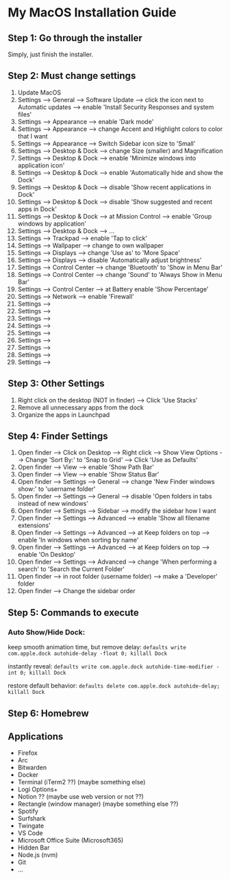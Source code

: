 # My MacOS Installation Guide

## Step 1: Go through the installer

Simply, just finish the installer.

## Step 2: Must change settings

1) Update MacOS
2) Settings --> General --> Software Update --> click the icon next to Automatic updates --> enable 'Install Security Responses and system files'
3) Settings --> Appearance --> enable 'Dark mode'
4) Settings --> Appearance --> change Accent and Highlight colors to color that I want
5) Settings --> Appearance --> Switch Sidebar icon size to 'Small'
6) Settings --> Desktop & Dock --> change Size (smaller) and Magnification 
7) Settings --> Desktop & Dock --> enable 'Minimize windows into application icon'
8) Settings --> Desktop & Dock --> enable 'Automatically hide and show the Dock'
9) Settings --> Desktop & Dock --> disable 'Show recent applications in Dock'
10) Settings --> Desktop & Dock --> disable 'Show suggested and recent apps in Dock'
11) Settings --> Desktop & Dock --> at Mission Control --> enable 'Group windows by application'
12) Settings --> Desktop & Dock --> ...
13) Settings --> Trackpad --> enable 'Tap to click'
14) Settings --> Wallpaper --> change to own wallpaper
15) Settings --> Displays --> change 'Use as' to 'More Space'
16) Settings --> Displays --> disable 'Automatically adjust brightness'
17) Settings --> Control Center --> change 'Bluetooth' to 'Show in Menu Bar'
18) Settings --> Control Center --> change 'Sound' to 'Always Show in Menu Bar'
19) Settings --> Control Center --> at Battery enable 'Show Percentage'
20) Settings --> Network --> enable 'Firewall'
21) Settings -->
22) Settings -->
23) Settings -->
24) Settings -->
25) Settings -->
26) Settings -->
27) Settings -->
28) Settings -->
29) Settings -->

## Step 3: Other Settings

1) Right click on the desktop (NOT in finder) --> Click 'Use Stacks'
2) Remove all unnecessary apps from the dock
3) Organize the apps in Launchpad

## Step 4: Finder Settings

1) Open finder --> Click on Desktop --> Right click --> Show View Options --> Change 'Sort By:' to 'Snap to Grid' --> Click 'Use as Defaults'
2) Open finder --> View --> enable 'Show Path Bar'
3) Open finder --> View --> enable 'Show Status Bar'
4) Open finder --> Settings --> General --> change 'New Finder windows show:' to 'username folder'
5) Open finder --> Settings --> General --> disable 'Open folders in tabs instead of new windows'
6) Open finder --> Settings --> Sidebar --> modify the sidebar how I want
7) Open finder --> Settings --> Advanced --> enable 'Show all filename extensions'
8) Open finder --> Settings --> Advanced --> at Keep folders on top --> enable 'In windows when sorting by name'
9) Open finder --> Settings --> Advanced --> at Keep folders on top --> enable 'On Desktop'
10) Open finder --> Settings --> Advanced --> change 'When performing a search' to 'Search the Current Folder'
11) Open finder --> in root folder (username folder) --> make a 'Developer' folder
12) Open finder --> Change the sidebar order

## Step 5: Commands to execute
### Auto Show/Hide Dock:

keep smooth animation time, but remove delay:
`defaults write com.apple.dock autohide-delay -float 0; killall Dock`

instantly reveal:
`defaults write com.apple.dock autohide-time-modifier -int 0; killall Dock`

restore default behavior:
`defaults delete com.apple.dock autohide-delay; killall Dock`

## Step 6: Homebrew








## Applications
- Firefox
- Arc
- Bitwarden
- Docker
- Terminal (iTerm2 ??) (maybe something else)
- Logi Options+
- Notion ?? (maybe use web version or not ??)
- Rectangle (window manager) (maybe something else ??)
- Spotify
- Surfshark
- Twingate
- VS Code
- Microsoft Office Suite (Microsoft365)
- Hidden Bar
- Node.js (nvm)
- Git
- ...
